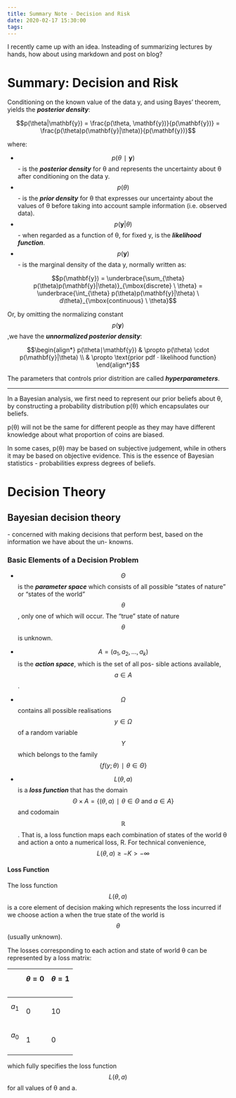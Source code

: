 ```yaml
---
title: Summary Note - Decision and Risk  
date: 2020-02-17 15:30:00
tags:
---
```


I recently came up with an idea. Insteading of summarizing lectures by hands, how about using markdown and post on blog?

<!-- more -->

# Summary: Decision and Risk

Conditioning on the known value of the data y, and using Bayes’ theorem, yields the ***posterior density***:

$$p(\theta|\mathbf{y}) = \frac{p(\theta, \mathbf{y})}{p(\mathbf{y})} = \frac{p(\theta)p(\mathbf{y}|\theta)}{p(\mathbf{y})}$$

where:  

+ $$p(\theta∣\mathbf{y})$$ - is the ***posterior density*** for θ and represents the uncertainty about θ after conditioning on the data y.
+ $$p(\theta)$$ - is the ***prior density*** for θ that expresses our uncertainty about the values of θ before taking into account sample information (i.e. observed data).
+ $$p(\mathbf{y}|\theta)$$  - when regarded as a function of θ, for fixed y, is the ***likelihood function***.
+ $$p(\mathbf{y})$$ - is the marginal density of the data y, normally written as:

$$p(\mathbf{y}) = \underbrace{\sum_{\theta} p(\theta)p(\mathbf{y}|\theta)}_{\mbox{discrete} \ \theta} = \underbrace{\int_{\theta} p(\theta)p(\mathbf{y}|\theta) \ d\theta}_{\mbox{continuous} \ \theta}$$

Or, by omitting the normalizing constant $$p(\mathbf{y})$$,we have the ***unnormalized posterior density***:

$$\begin{align*}
p(\theta∣\mathbf{y}) 
& \propto p(\theta) \cdot p(\mathbf{y}|\theta) \\
& \propto \text{prior pdf ⋅ likelihood function}
\end{align*}$$ 

The parameters that controls prior distrition are called ***hyperparameters***.

---
In a Bayesian analysis, we first need to represent our prior beliefs about θ, by constructing a probability distribution p(θ) which encapsulates our beliefs.  

p(θ) will not be the same for different people as they may have different knowledge about what proportion of coins are biased.

In some cases, p(θ) may be based on subjective judgement, while in others it may be based on objective evidence. This is the essence of Bayesian statistics - probabilities express degrees of beliefs.

# Decision Theory

## Bayesian decision theory

\- concerned with making decisions that perform best, based on the information we have about the un- knowns.

### Basic Elements of a Decision Problem

- $$\Theta$$ is the ***parameter space*** which consists of all possible “states of nature” or “states of the world” $$\theta$$, only one of which will occur. The “true” state of nature $$\theta$$ is unknown.

- $$A = (a_1,a_2,...,a_k)$$ is the ***action space***, which is the set of all pos- sible actions available, $$a \in A$$ .

- $$\Omega$$ contains all possible realisations $$y \in \Omega$$ of a random variable $$Y$$ which belongs to the family $$\{ f(y; \theta)∣ \theta \in \Theta \} $$

- $$L(\theta, a)$$ is a ***loss function*** that has the domain $$Θ \times A = \{ (θ, a)∣ θ ∈ Θ \ \text{and} \ a ∈ A \}$$ and codomain $$\mathbb{R}$$. That is, a loss function maps each combination of states of the world θ and action a onto a numerical loss, R. For technical convenience, $$L(θ, a) ≥ −K > −∞$$

#### Loss Function

The loss function $$L(\theta,a)$$ is a core element of decision making which represents the loss incurred if we choose action a when the true state of the world is $$\theta$$ (usually unknown).

The losses corresponding to each action and state of world θ can be represented by a loss matrix:

 &nbsp;|$$\theta = 0$$&nbsp;|$$\theta = 1$$ &nbsp;
---|---|---
$$a_1$$&nbsp;|0|10
$$a_0$$&nbsp;|1|0
which fully specifies the loss function $$L(\theta,a)$$ for all values of θ and a.
